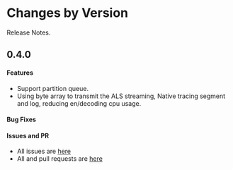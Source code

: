 Changes by Version
==================
Release Notes.

0.4.0
------------------
#### Features
* Support partition queue.
* Using byte array to transmit the ALS streaming, Native tracing segment and log, reducing en/decoding cpu usage.

#### Bug Fixes

#### Issues and PR
- All issues are [here](https://github.com/apache/skywalking/milestone/109?closed=1)
- All and pull requests are [here](https://github.com/apache/skywalking-satellite/pulls?q=is%3Apr+milestone%3A0.4.0+is%3Aclosed)